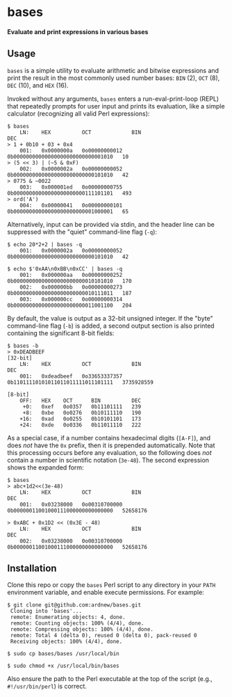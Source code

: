 # bases
#### Evaluate and print expressions in various bases

## Usage

`bases` is a simple utility to evaluate arithmetic and bitwise expressions and print the result in the most commonly used number bases: `BIN` (2), `OCT` (8), `DEC` (10), and `HEX` (16).

Invoked without any arguments, `bases` enters a run-eval-print-loop (REPL) that repeatedly prompts for user input and prints its evaluation, like a simple calculator (recognizing all valid Perl expressions):

```
$ bases
	LN:    HEX          OCT             BIN                                  DEC
> 1 + 0b10 + 03 + 0x4
	001:   0x0000000a   0o00000000012   0b00000000000000000000000000001010   10
> (5 << 3) | (~5 & 0xF)
	002:   0x0000002a   0o00000000052   0b00000000000000000000000000101010   42
> 0775 & ~0022
	003:   0x000001ed   0o00000000755   0b00000000000000000000000111101101   493
> ord('A')
	004:   0x00000041   0o00000000101   0b00000000000000000000000001000001   65
```

Alternatively, input can be provided via stdin, and the header line can be suppressed with the "quiet" command-line flag (`-q`):

```
$ echo 20*2+2 | bases -q
	001:   0x0000002a   0o00000000052   0b00000000000000000000000000101010   42

$ echo $'0xAA\n0xBB\n0xCC' | bases -q
	001:   0x000000aa   0o00000000252   0b00000000000000000000000010101010   170
	002:   0x000000bb   0o00000000273   0b00000000000000000000000010111011   187
	003:   0x000000cc   0o00000000314   0b00000000000000000000000011001100   204
```

By default, the value is output as a 32-bit unsigned integer. If the "byte" command-line flag (`-b`) is added, a second output section is also printed containing the significant 8-bit fields:

```
$ bases -b
> 0xDEADBEEF
[32-bit]
	LN:    HEX          OCT             BIN                                  DEC
	001:   0xdeadbeef   0o33653337357   0b11011110101011011011111011101111   3735928559

[8-bit]
	OFF:   HEX    OCT      BIN          DEC
	 +0:   0xef   0o0357   0b11101111   239
	 +8:   0xbe   0o0276   0b10111110   190
	+16:   0xad   0o0255   0b10101101   173
	+24:   0xde   0o0336   0b11011110   222
```

As a special case, if a number contains hexadecimal digits (`[A-F]`), and does *not* have the `0x` prefix, then it is prepended automatically. Note that this processing occurs before any evaluation, so the following does *not* contain a number in scientific notation (`3e-48`). The second expression shows the expanded form:

```
$ bases
> abc+1d2<<(3e-48)
	LN:    HEX          OCT             BIN                                  DEC
	001:   0x03238000   0o00310700000   0b00000011001000111000000000000000   52658176

> 0xABC + 0x1D2 << (0x3E - 48)
	LN:    HEX          OCT             BIN                                  DEC
	002:   0x03238000   0o00310700000   0b00000011001000111000000000000000   52658176
```

## Installation

Clone this repo or copy the `bases` Perl script to any directory in your `PATH` environment variable, and enable execute permissions. For example:

```
$ git clone git@github.com:ardnew/bases.git
 Cloning into 'bases'...
 remote: Enumerating objects: 4, done.
 remote: Counting objects: 100% (4/4), done.
 remote: Compressing objects: 100% (4/4), done.
 remote: Total 4 (delta 0), reused 0 (delta 0), pack-reused 0
 Receiving objects: 100% (4/4), done.

$ sudo cp bases/bases /usr/local/bin

$ sudo chmod +x /usr/local/bin/bases

```

Also ensure the path to the Perl executable at the top of the script (e.g., `#!/usr/bin/perl`) is correct.

